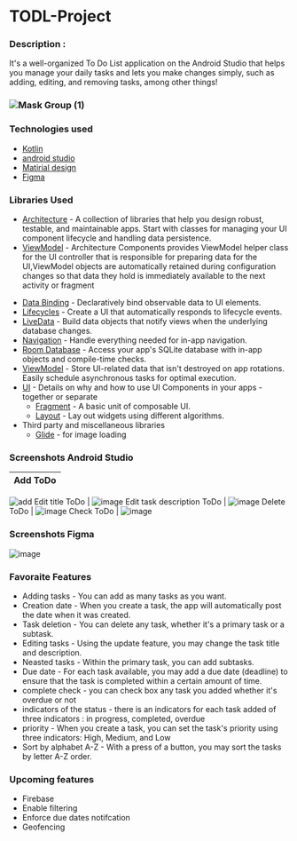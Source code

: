 # TODL-Project
### Description : 
It's a well-organized To Do List application on the Android Studio that helps you manage your daily tasks and lets you make changes simply, such as adding, editing, and removing tasks, among other things!

### ![Mask Group (1)](https://user-images.githubusercontent.com/91452283/139941414-6e3c6689-e7e5-4af3-a6ed-8d4ab972ad90.png)


### Technologies used
- [Kotlin](https://developer.android.com/kotlin)
- [android studio](https://developer.android.com/studio?gclid=Cj0KCQjww4OMBhCUARIsAILndv7dnvotv1KjpsvyCGg74yWzg7zXsTLeEz078nbHA6wWZbaUZSUWlGgaAuMNEALw_wcB&gclsrc=aw.ds)
- [Matirial design](https://material.io/components?platform=android)
- [Figma](https://www.figma.com/)

### Libraries Used
- [Architecture][1] - A collection of libraries that help you design robust, testable, and
  maintainable apps. Start with classes for managing your UI component lifecycle and handling data
  persistence.
 - [ViewModel](https://developer.android.com/topic/libraries/architecture/viewmodel) - Architecture Components provides ViewModel helper class for the UI controller that is responsible for preparing data for the UI,ViewModel objects are automatically retained during configuration changes so that data they hold is immediately available to the next activity or fragment 
* [Data Binding][2] - Declaratively bind observable data to UI elements.
* [Lifecycles][3] - Create a UI that automatically responds to lifecycle events.
* [LiveData][4] - Build data objects that notify views when the underlying database changes.
* [Navigation][5] - Handle everything needed for in-app navigation.
* [Room Database][6] - Access your app's SQLite database with in-app objects and compile-time checks.
* [ViewModel][7] - Store UI-related data that isn't destroyed on app rotations. Easily schedule
     asynchronous tasks for optimal execution.
* [UI][9] - Details on why and how to use UI Components in your apps - together or separate
  * [Fragment][11] - A basic unit of composable UI.
  * [Layout][12] - Lay out widgets using different algorithms.
* Third party and miscellaneous libraries
  * [Glide][14] - for image loading
  
  


[0]: https://developer.android.com/jetpack/components
[1]: https://developer.android.com/jetpack/arch/
[2]: https://developer.android.com/topic/libraries/data-binding/
[3]: https://developer.android.com/topic/libraries/architecture/lifecycle
[4]: https://developer.android.com/topic/libraries/architecture/livedata
[5]: https://developer.android.com/topic/libraries/architecture/navigation/
[6]: https://developer.android.com/topic/libraries/architecture/room
[7]: https://developer.android.com/topic/libraries/architecture/viewmodel
[8]: https://developer.android.com/topic/libraries/architecture/workmanager
[9]: https://developer.android.com/guide/topics/ui
[11]: https://developer.android.com/guide/components/fragments
[12]: https://developer.android.com/guide/topics/ui/declaring-layout
[14]: https://bumptech.github.io/glide/



### Screenshots Android Studio

 Add ToDo | 
 --- | 
![add](https://user-images.githubusercontent.com/91452283/139950312-bc88c6d8-fba4-47da-aa41-2e88903cc395.jpg)
 Edit title ToDo |
  ![image](https://user-images.githubusercontent.com/91452283/139950469-15edd630-9949-4209-86c2-b2dbb588e2e8.png)
 Edit task description ToDo |
 ![image](https://user-images.githubusercontent.com/91452283/139950831-85a0cb6d-7130-41cc-b3c1-e8f07208e933.png)
 Delete ToDo |
 ![image](https://user-images.githubusercontent.com/91452283/139951626-b777717b-6f28-4ed0-b72c-1885779ad218.png)
 Check ToDo |
 ![image](https://user-images.githubusercontent.com/91452283/139951690-7ac32332-8160-40ce-b8bb-41bbd208e0c9.png)
### Screenshots Figma
![image](https://user-images.githubusercontent.com/91452283/139952146-59f9251e-ee92-44c7-816d-61f51b0c047b.png)

### Favoraite Features 
- Adding tasks - You can add as many tasks as you want.
- Creation date - When you create a task, the app will automatically post the date when it was created.
- Task deletion - You can delete any task, whether it's a primary task or a subtask.
- Editing tasks - Using the update feature, you may change the task title and description.
- Neasted tasks - Within the primary task, you can add subtasks.
- Due date - For each task available, you may add a due date (deadline) to ensure that the task is completed within a certain amount of time. 
- complete check - you can check box any task you added whether it's overdue or not
- indicators of the status - there is an indicators for each task added of three indicators : in progress, completed, overdue
- priority - When you create a task, you can set the task's priority using three indicators: High, Medium, and Low
- Sort by alphabet A-Z - With a press of a button, you may sort the tasks by letter A-Z order.



### Upcoming features
- Firebase
- Enable filtering
- Enforce due dates notifcation
- Geofencing

